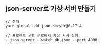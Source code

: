 ## json-server로 가상 서버 만들기

```
// 설치
yarn global add json-server@0.17.4
```

```
// 프로젝트 루트 경로에서 가상 서버 실행
- json-server --watch db.json --port 4000
```
